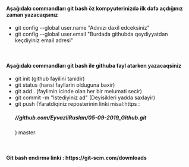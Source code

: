 <h4>Aşağıdakı commandları git bash öz kompyuterinizdə ilk dəfə açdığınız zaman yazacaqsınız</h4>
<ul>
<li>git config --global user.name "Adınızı daxil edceksiniz"</li>
<li>git config --global user.email "Burdada githubda qeydiyyatdan keçdiyiniz email adresi"</li>
</ul>
<br>
<h4>Aşağıdakı commandları git bash ile githuba fayl atarken yazacaqsiniz</h4>
<ul>
<li>git init (github fayilini tanidir)</li>
<li>git status (hansi fayllarin olduguna baxir)</li>
<li>git add . (faylimin icinde olan her bir melumati secir)</li>
<li>git commit -m "Istediyiniz ad" (Deyisikleri yadda saxlayir)</li>
<li>git push (Yaratdiqiniz reposterinin linki misal:https : 
 <h5>//github.com/EyvazliRuslan/05-09-2019_Github.git </h5>) master</li>
</ul>
<br>
<h4>Git bash endirmə linki : https://git-scm.com/downloads </h4>
